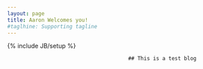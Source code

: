 ```yaml
---
layout: page
title: Aaron Welcomes you!
#taglhine: Supporting tagline
---
```

{% include JB/setup %}

                                           ## This is a test blog
